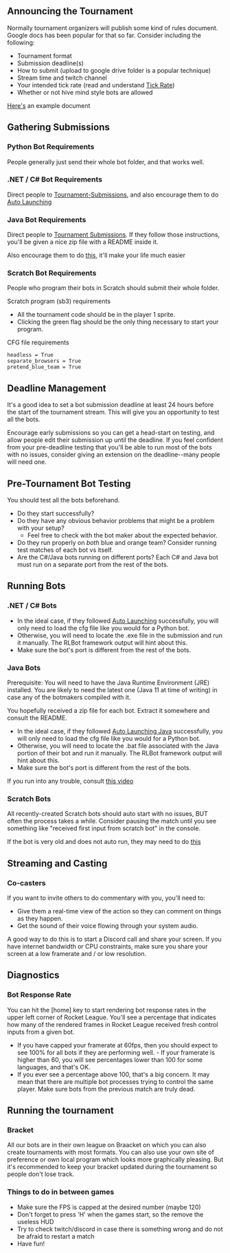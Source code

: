 ## Announcing the Tournament

Normally tournament organizers will publish some kind of rules document. Google docs has been popular for that so far. Consider including the following:

- Tournament format
- Submission deadline(s)
- How to submit (upload to google drive folder is a popular technique)
- Stream time and twitch channel
- Your intended tick rate (read and understand [Tick Rate](/tick-rate))
- Whether or not hive mind style bots are allowed

[Here's](https://docs.google.com/document/d/1sgaRh_KYlAUTdrSmCLFqTPUKhifiOTQiAFEPkHyOfsw/edit) an example document

## Gathering Submissions

### Python Bot Requirements

People generally just send their whole bot folder, and that works well.

### .NET / C# Bot Requirements

Direct people to [Tournament-Submissions](https://github.com/RLBot/RLBotCSharpExample/wiki/Tournament-Submissions), and also encourage them to do [Auto Launching](https://github.com/RLBot/RLBotCSharpExample/wiki/Auto-Launching)

### Java Bot Requirements

Direct people to [Tournament Submissions](https://github.com/RLBot/RLBotJavaExample/wiki/Tournament-Submissions). If they follow those instructions, you'll be given a nice zip file with a README inside it.

Also encourage them to do [this](https://github.com/RLBot/RLBotJavaExample/wiki/Auto-Launching-Java), it'll make your life much easier

### Scratch Bot Requirements

People who program their bots in Scratch should submit their whole folder.

Scratch program (sb3) requirements

- All the tournament code should be in the player 1 sprite.
- Clicking the green flag should be the only thing necessary to start your program.

CFG file requirements

```
headless = True
separate_browsers = True
pretend_blue_team = True
```

## Deadline Management

It's a good idea to set a bot submission deadline at least 24 hours before the start of the tournament stream. This will give you an opportunity to test all the bots.

Encourage early submissions so you can get a head-start on testing, and allow people edit their submission up until the deadline. If you feel confident from your pre-deadline testing that you'll be able to run most of the bots with no issues, consider giving an extension on the deadline--many people will need one.

## Pre-Tournament Bot Testing

You should test all the bots beforehand.

- Do they start successfully?
- Do they have any obvious behavior problems that might be a problem with your setup?
    - Feel free to check with the bot maker about the expected behavior.
- Do they run properly on *both* blue and orange team? Consider running test matches of each bot vs itself.
- Are the C#/Java bots running on different ports? Each C# and Java bot must run on a separate port from the rest of the bots.

## Running Bots

### .NET / C# Bots

- In the ideal case, if they followed [Auto Launching](https://github.com/RLBot/RLBotCSharpExample/wiki/Auto-Launching) successfully, you will only need to load the cfg file like you would for a Python bot.
- Otherwise, you will need to locate the .exe file in the submission and run it manually. The RLBot framework output will hint about this.
- Make sure the bot's port is different from the rest of the bots.

### Java Bots

Prerequisite: You will need to have the Java Runtime Environment (JRE) installed. You are likely to need the latest one (Java 11 at time of writing) in case any of the botmakers compiled with it.

You hopefully received a zip file for each bot. Extract it somewhere and consult the README.

- In the ideal case, if they followed [Auto Launching Java](https://github.com/RLBot/RLBotJavaExample/wiki/Auto-Launching-Java) successfully, you will only need to load the cfg file like you would for a Python bot.
- Otherwise, you will need to locate the .bat file associated with the Java portion of their bot and run it manually. The RLBot framework output will hint about this.
- Make sure the bot's port is different from the rest of the bots.

If you run into any trouble, consult [this video](https://www.youtube.com/watch?v=VHOkWVYlfa0)

### Scratch Bots

All recently-created Scratch bots should auto start with no issues, BUT often the process takes a while. Consider pausing the match until you see something like "received first input from scratch bot" in the console.

If the bot is very old and does not auto run, they may need to do [this](https://www.youtube.com/watch?v=4oK44syo49Y)

## Streaming and Casting

### Co-casters

If you want to invite others to do commentary with you, you'll need to:

- Give them a real-time view of the action so they can comment on things as they happen.
- Get the sound of their voice flowing through your system audio.

A good way to do this is to start a Discord call and share your screen. If you have internet bandwidth or CPU constraints, make sure you share your screen at a low framerate and / or low resolution.

## Diagnostics

### Bot Response Rate

You can hit the \[home\] key to start rendering bot response rates in the upper left corner of Rocket League. You'll see a percentage that indicates how many of the rendered frames in Rocket League received fresh control inputs from a given bot.

- If you have capped your framerate at 60fps, then you should expect to see 100% for all bots if they are performing well. - If your framerate is higher than 60, you will see percentages lower than 100 for some languages, and that's OK.
- If you ever see a percentage above 100, that's a big concern. It may mean that there are multiple bot processes trying to control the same player. Make sure bots from the previous match are truly dead.

## Running the tournament

### Bracket

All our bots are in their own league on Braacket on which you can also create tournaments with most formats. You can also use your own site of preference or own local program which looks more graphically pleasing. But it's recommended to keep your bracket updated during the tournament so people don't lose track.

### Things to do in between games

- Make sure the FPS is capped at the desired number (maybe 120)
- Don't forget to press 'H' when the games start, so the remove the useless HUD
- Try to check twitch/discord in case there is something wrong and do not be afraid to restart a match
- Have fun!

